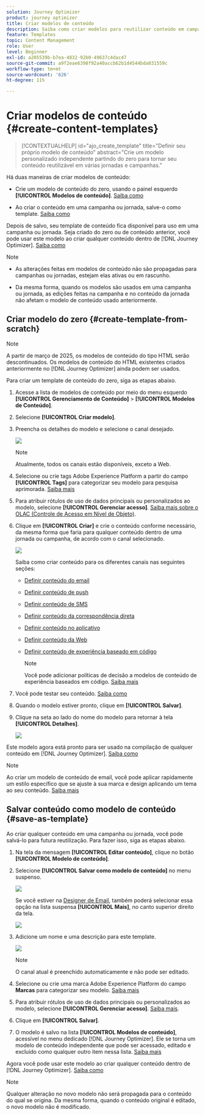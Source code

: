 ```yaml
---
solution: Journey Optimizer
product: journey optimizer
title: Criar modelos de conteúdo
description: Saiba como criar modelos para reutilizar conteúdo em campanhas e jornadas do Journey Optimizer
feature: Templates
topic: Content Management
role: User
level: Beginner
exl-id: a205539b-b7ea-4832-92b0-49637c4dac47
source-git-commit: a9f2eae6398f92a40accb62b1d4544bda031559c
workflow-type: tm+mt
source-wordcount: '626'
ht-degree: 11%

---
```


# Criar modelos de conteúdo {#create-content-templates}

>[!CONTEXTUALHELP]
>id="ajo_create_template"
>title="Definir seu próprio modelo de conteúdo"
>abstract="Crie um modelo personalizado independente partindo do zero para tornar seu conteúdo reutilizável em várias jornadas e campanhas."

Há duas maneiras de criar modelos de conteúdo:

* Crie um modelo de conteúdo do zero, usando o painel esquerdo **[!UICONTROL Modelos de conteúdo]**. [Saiba como](#create-template-from-scratch)

* Ao criar o conteúdo em uma campanha ou jornada, salve-o como template. [Saiba como](#save-as-template)

Depois de salvo, seu template de conteúdo fica disponível para uso em uma campanha ou jornada. Seja criado do zero ou de conteúdo anterior, você pode usar este modelo ao criar qualquer conteúdo dentro de [!DNL Journey Optimizer]. [Saiba como](#use-content-templates)

>[!NOTE]
>
>* As alterações feitas em modelos de conteúdo não são propagadas para campanhas ou jornadas, estejam elas ativas ou em rascunho.
>
>* Da mesma forma, quando os modelos são usados em uma campanha ou jornada, as edições feitas na campanha e no conteúdo da jornada não afetam o modelo de conteúdo usado anteriormente.

## Criar modelo do zero {#create-template-from-scratch}

>[!NOTE]
>
>A partir de março de 2025, os modelos de conteúdo do tipo HTML serão descontinuados. Os modelos de conteúdo do HTML existentes criados anteriormente no [!DNL Journey Optimizer] ainda podem ser usados.

Para criar um template de conteúdo do zero, siga as etapas abaixo.

1. Acesse a lista de modelos de conteúdo por meio do menu esquerdo **[!UICONTROL Gerenciamento de Conteúdo]** > **[!UICONTROL Modelos de Conteúdo]**.

1. Selecione **[!UICONTROL Criar modelo]**.

1. Preencha os detalhes do modelo e selecione o canal desejado.

   ![](assets/content-template-channels.png)

   >[!NOTE]
   >
   >Atualmente, todos os canais estão disponíveis, exceto a Web.

1. Selecione ou crie tags Adobe Experience Platform a partir do campo **[!UICONTROL Tags]** para categorizar seu modelo para pesquisa aprimorada. [Saiba mais](../start/search-filter-categorize.md#tags)

1. Para atribuir rótulos de uso de dados principais ou personalizados ao modelo, selecione **[!UICONTROL Gerenciar acesso]**. [Saiba mais sobre o OLAC (Controle de Acesso em Nível de Objeto)](../administration/object-based-access.md).

1. Clique em **[!UICONTROL Criar]** e crie o conteúdo conforme necessário, da mesma forma que faria para qualquer conteúdo dentro de uma jornada ou campanha, de acordo com o canal selecionado.

   ![](assets/content-template-edition.png)

   Saiba como criar conteúdo para os diferentes canais nas seguintes seções:
   * [Definir conteúdo do email](../email/get-started-email-design.md)
   * [Definir conteúdo de push](../push/design-push.md)
   * [Definir conteúdo de SMS](../sms/create-sms.md#sms-content)
   * [Definir conteúdo da correspondência direta](../direct-mail/create-direct-mail.md)
   * [Definir conteúdo no aplicativo](../in-app/design-in-app.md)
   * [Definir conteúdo da Web](../web/create-web.md#edit-web-content)
   * [Definir conteúdo de experiência baseado em código](../code-based/create-code-based.md)

     >[!NOTE]
     >
     >Você pode adicionar políticas de decisão a modelos de conteúdo de experiência baseados em código. [Saiba mais](../experience-decisioning/create-decision.md#add-decision)

1. Você pode testar seu conteúdo. [Saiba como](#test-template)

1. Quando o modelo estiver pronto, clique em **[!UICONTROL Salvar]**.

1. Clique na seta ao lado do nome do modelo para retornar à tela **[!UICONTROL Detalhes]**.

   ![](assets/content-template-back.png)

Este modelo agora está pronto para ser usado na compilação de qualquer conteúdo em [!DNL Journey Optimizer]. [Saiba como](#use-content-templates)

>[!NOTE]
>
>Ao criar um modelo de conteúdo de email, você pode aplicar rapidamente um estilo específico que se ajuste à sua marca e design aplicando um tema ao seu conteúdo. [Saiba mais](../email/apply-email-themes.md)

## Salvar conteúdo como modelo de conteúdo {#save-as-template}

Ao criar qualquer conteúdo em uma campanha ou jornada, você pode salvá-lo para futura reutilização. Para fazer isso, siga as etapas abaixo.

1. Na tela da mensagem **[!UICONTROL Editar conteúdo]**, clique no botão **[!UICONTROL Modelo de conteúdo]**.

1. Selecione **[!UICONTROL Salvar como modelo de conteúdo]** no menu suspenso.

   ![](assets/content-template-button-save.png)

   Se você estiver na [Designer de Email](../email/get-started-email-design.md), também poderá selecionar essa opção na lista suspensa **[!UICONTROL Mais]**, no canto superior direito da tela.

   ![](assets/content-template-more-button-save.png)

1. Adicione um nome e uma descrição para este template.

   ![](assets/content-template-name.png)

   >[!NOTE]
   >
   >O canal atual é preenchido automaticamente e não pode ser editado.

1. Selecione ou crie uma marca Adobe Experience Platform do campo **Marcas** para categorizar seu modelo. [Saiba mais](../start/search-filter-categorize.md#tags)

1. Para atribuir rótulos de uso de dados principais ou personalizados ao modelo, selecione **[!UICONTROL Gerenciar acesso]**. [Saiba mais](../administration/object-based-access.md).

1. Clique em **[!UICONTROL Salvar]**.

1. O modelo é salvo na lista **[!UICONTROL Modelos de conteúdo]**, acessível no menu dedicado [!DNL Journey Optimizer]. Ele se torna um modelo de conteúdo independente que pode ser acessado, editado e excluído como qualquer outro item nessa lista. [Saiba mais](#access-manage-templates)

Agora você pode usar este modelo ao criar qualquer conteúdo dentro de [!DNL Journey Optimizer]. [Saiba como](#use-content-templates)

>[!NOTE]
>
>Qualquer alteração no novo modelo não será propagada para o conteúdo do qual se origina. Da mesma forma, quando o conteúdo original é editado, o novo modelo não é modificado.

